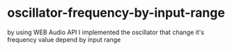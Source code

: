 # oscillator-frequency-by-input-range

by using WEB Audio API I implemented the oscillator that change it's frequency value depend by input range
